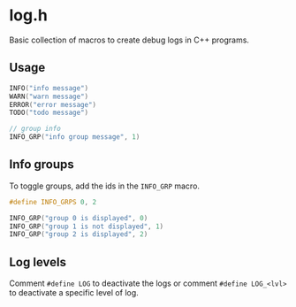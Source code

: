 # log.h

Basic collection of macros to create debug logs in C++ programs.

## Usage

```cpp
INFO("info message")
WARN("warn message")
ERROR("error message")
TODO("todo message")

// group info
INFO_GRP("info group message", 1)
```

## Info groups

To toggle groups, add the ids in the `INFO_GRP` macro.

```cpp
#define INFO_GRPS 0, 2

INFO_GRP("group 0 is displayed", 0)
INFO_GRP("group 1 is not displayed", 1)
INFO_GRP("group 2 is displayed", 2)
```

## Log levels

Comment `#define LOG` to deactivate the logs or comment `#define LOG_<lvl>` to
deactivate a specific level of log.
